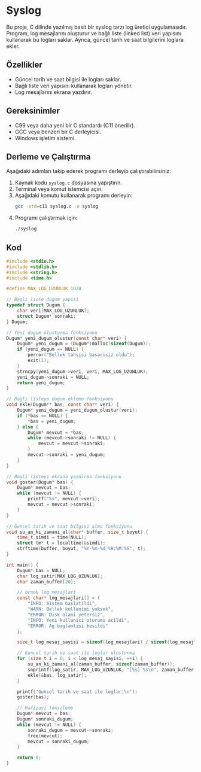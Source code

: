 # Syslog

Bu proje, C dilinde yazılmış basit bir syslog tarzı log üretici uygulamasıdır. Program, log mesajlarını oluşturur ve bağlı liste (linked list) veri yapısını kullanarak bu logları saklar. Ayrıca, güncel tarih ve saat bilgilerini loglara ekler.

## Özellikler

- Güncel tarih ve saat bilgisi ile logları saklar.
- Bağlı liste veri yapısını kullanarak logları yönetir.
- Log mesajlarını ekrana yazdırır.

## Gereksinimler

- C99 veya daha yeni bir C standardı (C11 önerilir).
- GCC veya benzeri bir C derleyicisi.
- Windows işletim sistemi.

## Derleme ve Çalıştırma

Aşağıdaki adımları takip ederek programı derleyip çalıştırabilirsiniz:

1. Kaynak kodu `syslog.c` dosyasına yapıştırın.
2. Terminal veya komut istemcisi açın.
3. Aşağıdaki komutu kullanarak programı derleyin:
    ```sh
    gcc -std=c11 syslog.c -o syslog
    ```
4. Programı çalıştırmak için:
    ```sh
    ./syslog
    ```

## Kod

```c
#include <stdio.h>
#include <stdlib.h>
#include <string.h>
#include <time.h>

#define MAX_LOG_UZUNLUK 1024

// Bagli liste dugum yapisi
typedef struct Dugum {
    char veri[MAX_LOG_UZUNLUK];
    struct Dugum* sonraki;
} Dugum;

// Yeni dugum olusturma fonksiyonu
Dugum* yeni_dugum_olustur(const char* veri) {
    Dugum* yeni_dugum = (Dugum*)malloc(sizeof(Dugum));
    if (yeni_dugum == NULL) {
        perror("Bellek tahsisi basarisiz oldu");
        exit(1);
    }
    strncpy(yeni_dugum->veri, veri, MAX_LOG_UZUNLUK);
    yeni_dugum->sonraki = NULL;
    return yeni_dugum;
}

// Bagli listeye dugum ekleme fonksiyonu
void ekle(Dugum** bas, const char* veri) {
    Dugum* yeni_dugum = yeni_dugum_olustur(veri);
    if (*bas == NULL) {
        *bas = yeni_dugum;
    } else {
        Dugum* mevcut = *bas;
        while (mevcut->sonraki != NULL) {
            mevcut = mevcut->sonraki;
        }
        mevcut->sonraki = yeni_dugum;
    }
}

// Bagli listeyi ekrana yazdirma fonksiyonu
void goster(Dugum* bas) {
    Dugum* mevcut = bas;
    while (mevcut != NULL) {
        printf("%s", mevcut->veri);
        mevcut = mevcut->sonraki;
    }
}

// Guncel tarih ve saat bilgisi alma fonksiyonu
void su_an_ki_zamani_al(char* buffer, size_t boyut) {
    time_t simdi = time(NULL);
    struct tm* t = localtime(&simdi);
    strftime(buffer, boyut, "%Y-%m-%d %H:%M:%S", t);
}

int main() {
    Dugum* bas = NULL;
    char log_satir[MAX_LOG_UZUNLUK];
    char zaman_buffer[20];

    // ornek log mesajlari
    const char* log_mesajlari[] = {
        "INFO: Sistem baslatildi",
        "WARN: Bellek kullanimi yuksek",
        "ERROR: Disk alani yetersiz",
        "INFO: Yeni kullanici oturumu acildi",
        "ERROR: Ag baglantisi kesildi"
    };

    size_t log_mesaj_sayisi = sizeof(log_mesajlari) / sizeof(log_mesajlari[0]);

    // Guncel tarih ve saat ile loglar olusturma
    for (size_t i = 0; i < log_mesaj_sayisi; ++i) {
        su_an_ki_zamani_al(zaman_buffer, sizeof(zaman_buffer));
        snprintf(log_satir, MAX_LOG_UZUNLUK, "[%s] %s\n", zaman_buffer, log_mesajlari[i]);
        ekle(&bas, log_satir);
    }

    printf("Guncel tarih ve saat ile loglar:\n");
    goster(bas);

    // Hafizayi temizleme
    Dugum* mevcut = bas;
    Dugum* sonraki_dugum;
    while (mevcut != NULL) {
        sonraki_dugum = mevcut->sonraki;
        free(mevcut);
        mevcut = sonraki_dugum;
    }

    return 0;
}

 
